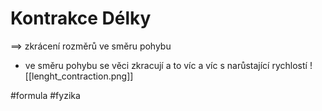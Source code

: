 # Kontrakce Délky
==> zkrácení rozměrů ve směru pohybu
- ve směru pohybu se věci zkracují a to víc a víc s narůstající rychlostí
![[lenght_contraction.png]]

#formula #fyzika 